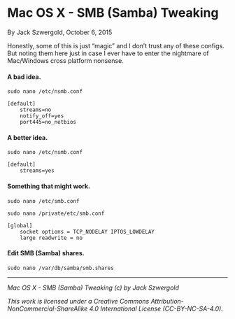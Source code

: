 # Mac OS X - SMB (Samba) Tweaking

By Jack Szwergold, October 6, 2015

Honestly, some of this is just “magic” and I don’t trust any of these configs. But noting them here just in case I ever have to enter the nightmare of Mac/Windows cross platform nonsense.

#### A bad idea.

    sudo nano /etc/nsmb.conf

	[default]
	    streams=no
	    notify_off=yes
	    port445=no_netbios

#### A better idea.

    sudo nano /etc/nsmb.conf

	[default]
	    streams=yes

#### Something that might work.

	sudo nano /etc/smb.conf
	
	sudo nano /private/etc/smb.conf

	[global]
	    socket options = TCP_NODELAY IPTOS_LOWDELAY
	    large readwrite = no

#### Edit SMB (Samba) shares.

	sudo nano /var/db/samba/smb.shares

***

*Mac OS X - SMB (Samba) Tweaking (c) by Jack Szwergold*

*This work is licensed under a Creative Commons Attribution-NonCommercial-ShareAlike 4.0 International License (CC-BY-NC-SA-4.0).*
